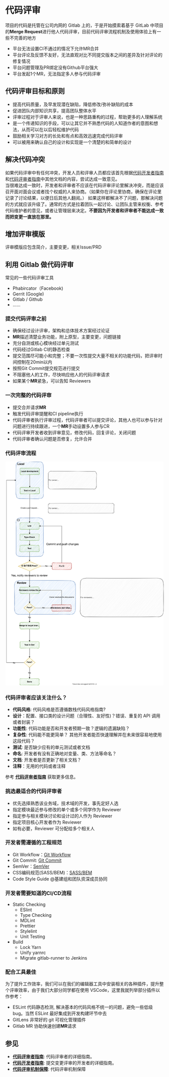 # 代码评审

项目的代码是托管在公司内网的 Gitlab 上的，于是开始摸索着基于 GitLab 中项目的**Merge Request**进行他人代码评审，目前代码评审流程机制及使用体验上有一些不完善的地方

- 平台无法设置CI不通过的情况下允许MR合并
- 平台评论及反馈不友好，无法直观对比不同提交版本之间的差异及针对评论的修复情况
- 平台问题管理及PR绑定没有Github平台强大
- 平台发起1个MR，无法指定多人参与代码评审

## 代码评审目标和原则

- 提高代码质量，及早发现潜在缺陷，降低修改/弥补缺陷的成本
- 促进团队内部知识共享，提高团队整体水平
- 评审过程对于评审人来说，也是一种思路重构的过程，帮助更多的人理解系统
- 是一个传递知识的手段，可以让其它并不熟悉代码的人知道作者的意图和想法，从而可以在以后轻松维护代码
- 鼓励相关学习对方的长处和有点和高效迅速完成代码评审
- 可以被用来确认自己的设计和实现是一个清楚的和简单的设计

## 解决代码冲突

  如果代码评审中有任何冲突，开发人员和评审人员都应该首先根据[代码开发者指南](../Developer/index.md)和[代码评审者指南](../Reviewers/index.md)中其他文档的内容，尝试达成一致意见。  
当很难达成一致时，开发者和评审者不应该在代码评审评论里解决冲突，而是应该召开面对面会议或者找个权威的人来协商。（如果你在评论里协商，确保在评论里记录了讨论结果，以便日后其他人翻阅。）
如果这样都解决不了问题，那解决问题的方式就应该升级了。通常的方式是拉着团队一起讨论、让团队主管来权衡、参考代码维护者的意见，或者让管理层来决定。**不要因为开发者和评审者不能达成一致而把变更一直放在那里。**

## 增加评审模版

评审模版应包含简介，主要变更，相关Issue/PRD

## 利用 Gitlab 做代码评审

常见的一些代码评审工具

- Phabircator（Facebook)
- Gerrit (Google)
- Gitlab / Github
- ......
  
### 提交代码评审之前

- 确保经过设计评审，架构和总体技术方案经过论证
- **MR**描述清楚业务功能，附上原型，主要变更，问题链接
- 充分自测或核心模块经过单元测试
- 代码经过Gitlab CI的静态检查
- 提交范围尽可能小和完整；不要一次性提交大量不相关的功能代码，把评审时间控制在20min以内
- 按照Git Commit提交规范进行提交
- 不阻塞他人的工作，尽快响应他人的代码评审请求
- 如果某个**MR**紧急，可以告知 Reviewers

### 一次完整的代码评审

- 提交合并请求**MR**
- 触发代码评审提醒和CI pipeline执行
- 代码评审者执行评审过程，代码评审者可以提交评论，其他人也可以参与针对问题进行持续跟进，一个**MR**手动设置多人参与CR
- 代码评审开发者收到评审意见，修改代码，回复评论，关闭问题
- 代码评审者确认问题是否修复，允许合并

### 代码评审流程

![代码评审流程图](../../graph/code-review.svg)

### 代码评审者应该关注什么？

- **代码风格**: 代码风格是否遵循数栈代码风格指南?
- **设计**：配置、接口类的设计问题（合理性、友好性)？错误、重复的 API 调用或者封装？
- **功能性**: 代码功能是否和开发者预期一致？逻辑的遗漏缺陷？
- **复杂性**: 代码能不能更简单？ 其他开发者能否快速理解并在未来很容易地使用这段代码？
- **测试**: 是否缺少应有的单元测试或者文档
- **命名**: 开发者有没有正确地对变量、类、方法等命名？
- **文档**: 开发者是否更新了相关文档？
- **注释**：无用的代码或者注释
  
参考 **[代码评审者指南](../Reviewers/index.md)** 获取更多信息。

### 挑选最适合的代码评审者

- 优先选择熟悉该业务域，技术域的开发，事先定好人选
- 指定模块最近参与修改的单个或多个同学作为 Reviewer
- 指定参与相关模块讨论和设计过的人作为 Reviewer
- 指定项目核心开发者作为 Reviewer
- 如有必要，Reviewer 可分配给多个相关人

### 开发者需遵循的工程规范

- Git Workflow：[Git Workflow](https://dtstack.yuque.com/rd-center/sm6war/vzg2xd)
- Git Commit: [Git Commit](https://dtstack.yuque.com/rd-center/sm6war/dnt36o)
- SemVer：[SemVer](https://dtstack.yuque.com/rd-center/sm6war/cmdl2z)
- CSS编码规范(SASS/BEM)：[SASS/BEM](https://dtstack.yuque.com/rd-center/sm6war/clgpb7)
- Code Style Guide @基建组和团队资深成员协同

### 开发者需要知道的CI/CD流程

- Static Checking
  - ESlint
  - Type Checking
  - MDLint
  - Prettier
  - Stylelint
  - Unit Testing
- Build
  - Lock Yarn
  - Unify yarnrc
  - Migrate gitlab-runner to Jenkins

### 配合工具最佳

  为了提升工作效率，我们可以在我们的编辑器工具中安装相关的各种插件，提升整个评审效率，由于我们大部分同学都在使用 VSCode，这里我就列举部分插件以作参考：

- ESLint 代码静态检测, 解决基本的代码风格不统一的问题，避免一些低级 bug。当然 ESLint 最好集成到开发构建环节中去
- GitLens 非常好的 git 可视化管理插件
- Gitlab MR 协助快速创建**MR**请求

## 参见

- **[代码评审者指南](../Reviewers/index.md)**: 代码评审者的详细指南。
- **[代码开发者指南](../Developer/index.md)**: 提交变更评审的开发者的详细指南。
- **[代码评审机制保障](../Mechanism/index.md)**: 代码评审机制保障
